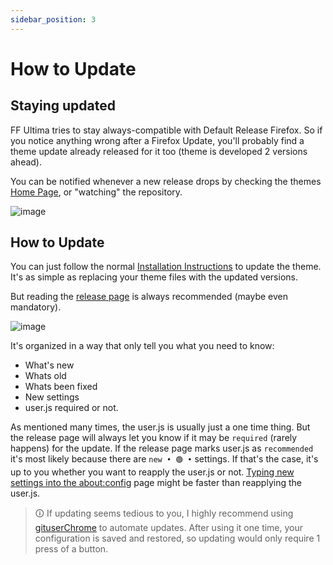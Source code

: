 ```yaml
---
sidebar_position: 3
---
```


# How to Update

<!-- import ReactPlayer from 'react-player'; -->

## Staying updated

FF Ultima tries to stay always-compatible with Default Release Firefox. So if you notice anything wrong after a Firefox Update, you'll probably find a theme update already released for it too (theme is developed 2 versions ahead).

You can be notified whenever a new release drops by checking the themes [Home Page](https://github.com/soulhotel/FF-ULTIMA), or "watching" the repository.

![image](https://github.com/user-attachments/assets/2ecdee0f-8463-440a-aef2-be9564a1d927)

## How to Update

You can just follow the normal [Installation Instructions](./how-to-install.md) to update the theme. It's as simple as replacing your theme files with the updated versions.

But reading the [release page](https://github.com/soulhotel/FF-CSS-ULTIMA/releases/latest) is always recommended (maybe even mandatory).

![image](https://github.com/user-attachments/assets/1972c8ee-895e-4a35-81f2-628bd4bb86b9)

It's organized in a way that only tell you what you need to know:

- What's new
- Whats old
- Whats been fixed
- New settings
- user.js required or not.

As mentioned many times, the user.js is usually just a one time thing. But the release page will always let you know if it may be `required` (rarely happens) for the update. If the release page marks user.js as `recommended` it's most likely because there are `new • 🟢 •` settings. If that's the case, it's up to you whether you want to reapply the user.js or not. [Typing new settings into the about:config](docs/how-to/how-to-update) page might be faster than reapplying the user.js.

> 🛈 If updating seems tedious to you, I highly recommend using [gituserChrome](https://ff-ultima.github.io/docs/how-to/how-to-automate-installation#with-git-userchrome-application) to automate updates. After using it one time, your configuration is saved and restored, so updating would only require 1 press of a button.